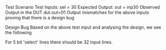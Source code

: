Test Scenario 
Test Inputs: sel = 30
Expected Output: out = inp30
Observed Output in the DUT dut.out=01
Output mismatches for the above inputs proving that there is a design bug

Design Bug
Based on the above test input and analysing the design, we see the following

 For 5 bit 'select' lines there should be 32 input lines.

